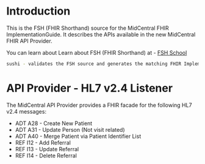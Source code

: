 # Introduction 
This is the FSH (FHIR Shorthand) source for the MidCentral FHIR ImplementationGuide.
It describes the APIs available in the new MidCentral FHIR API Provider. 

You can learn about Learn about FSH (FHIR Shorthand) at - [FSH School](https://fshschool.org/)

```bash
sushi - validates the FSH source and generates the matching FHIR ImplementationGuide

```

# API Provider - HL7 v2.4 Listener
The MidCentral API Provider provides a FHIR facade for the following HL7 v2.4 messages:
* ADT A28 - Create New Patient
* ADT A31 - Update Person (Not visit related)
* ADT A40 - Merge Patient via Patient Identifier List
* REF I12 - Add Referral
* REF I13 - Update Referral
* REF I14 - Delete Referral

